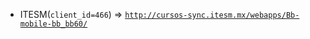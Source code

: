  - ITESM(`client_id=466`) => [`http://cursos-sync.itesm.mx/webapps/Bb-mobile-bb_bb60/`](http://cursos-sync.itesm.mx/webapps/Bb-mobile-bb_bb60/)
